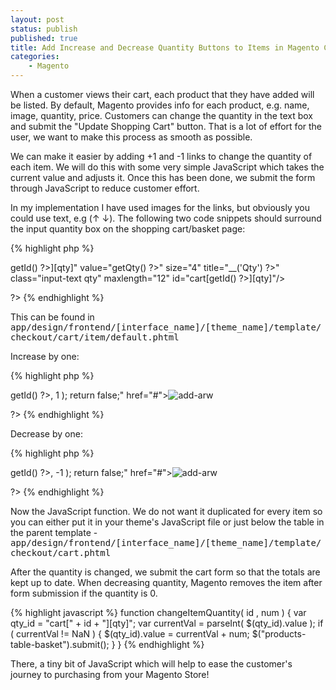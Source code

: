 ```yaml
---
layout: post
status: publish
published: true
title: Add Increase and Decrease Quantity Buttons to Items in Magento Cart
categories:
    - Magento
---
```

When a customer views their cart, each product that they have added will be listed.   By default, Magento provides info for each product, e.g. name, image, quantity, price.  Customers can change the quantity in the text box and submit the "Update Shopping Cart" button.  That is a lot of effort for the user, we want to make this process as smooth as possible.

We can make it easier by adding +1 and -1 links to change the quantity of each item.   We will do this with some very simple JavaScript which takes the current value and adjusts it.  Once this has been done, we submit the form through JavaScript to reduce customer effort.

In my implementation I have used images for the links, but obviously you could use text, e.g (&uarr; &darr;).    The following two code snippets should surround the input quantity box on the shopping cart/basket page:

{% highlight php %}
<?php
  <input name="cart[<?php echo $_item->getId() ?>][qty]" value="<?php echo $this->getQty() ?>" size="4" title="<?php echo $this->__('Qty') ?>" class="input-text qty" maxlength="12" id="cart[<?php echo $_item->getId() ?>][qty]"/>
?>
{% endhighlight %}

This can be found in <tt> app/design/frontend/[interface_name]/[theme_name]/template/checkout/cart/item/default.phtml</tt>

Increase by one:

{% highlight php %}
<?php
  <a onclick="changeItemQuantity( <?php echo $_item->getId() ?>, 1 ); return false;" href="#"><img alt="add-arw" src="<?php echo $this->getSkinUrl('images/add-arw.png') ?>"></a>
?>
{% endhighlight %}

Decrease by one:

{% highlight php %}
<?php
  <a onclick="changeItemQuantity( <?php echo $_item->getId() ?>, -1 ); return false;" href="#"><img alt="add-arw" src="<?php echo $this->getSkinUrl('images/add-arw.png') ?>"></a>
?>
{% endhighlight %}

Now the JavaScript function.  We do not want it duplicated for every item so you can either put it in your theme's JavaScript file or just below the table in the parent template - <tt>app/design/frontend/[interface_name]/[theme_name]/template/checkout/cart.phtml</tt>

After the quantity is changed, we submit the cart form so that the totals are kept up to date.  When decreasing quantity, Magento removes the item after form submission if the quantity is 0.

{% highlight javascript %}
function changeItemQuantity( id , num ) {
    var qty_id = "cart[" + id + "][qty]";
    var currentVal = parseInt( $(qty_id).value );
    if ( currentVal != NaN )
    {
        $(qty_id).value = currentVal + num;
        $("products-table-basket").submit();
    }
}
{% endhighlight %}

There, a tiny bit of JavaScript which will help to ease the customer's journey to purchasing from your Magento Store!
